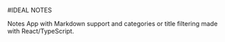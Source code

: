 #IDEAL NOTES

Notes App with Markdown support and categories or title filtering made with React/TypeScript.
